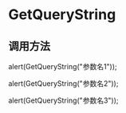# GetQueryString
## 调用方法
  alert(GetQueryString("参数名1"));
  
  alert(GetQueryString("参数名2"));
  
  alert(GetQueryString("参数名3"));
